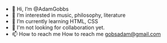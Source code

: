 - 👋 Hi, I’m @AdamGobbs
- 👀 I’m interested in music, philosophy, literature
- 🌱 I’m currently learning HTML, CSS
- 💞️ I'm not looking for collaboration yet.
- 📫 How to reach me How to reach me gobsadam@gmail.com

<!---
AdamGobbs/AdamGobbs is a ✨ special ✨ repository because its `README.md` (this file) appears on your GitHub profile.
You can click the Preview link to take a look at your changes.
--->
